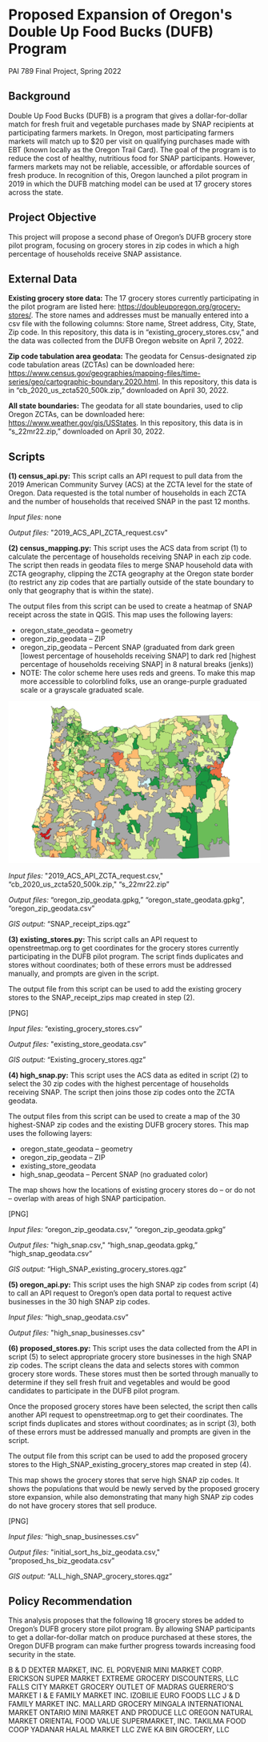 # Proposed Expansion of Oregon's Double Up Food Bucks (DUFB) Program
PAI 789 Final Project, Spring 2022

## Background

Double Up Food Bucks (DUFB) is a program that gives a dollar-for-dollar match for fresh fruit and vegetable purchases made by SNAP recipients at participating farmers markets. In Oregon, most participating farmers markets will match up to $20 per visit on qualifying purchases made with EBT (known locally as the Oregon Trail Card). The goal of the program is to reduce the cost of healthy, nutritious food for SNAP participants. However, farmers markets may not be reliable, accessible, or affordable sources of fresh produce. In recognition of this, Oregon launched a pilot program in 2019 in which the DUFB matching model can be used at 17 grocery stores across the state.

## Project Objective

This project will propose a second phase of Oregon’s DUFB grocery store pilot program, focusing on grocery stores in zip codes in which a high percentage of households receive SNAP assistance.

## External Data

**Existing grocery store data:** The 17 grocery stores currently participating in the pilot program are listed here: https://doubleuporegon.org/grocery-stores/. The store names and addresses must be manually entered into a csv file with the following columns: Store name, Street address, City, State, Zip code. In this repository, this data is in “existing_grocery_stores.csv,” and the data was collected from the DUFB Oregon website on April 7, 2022.

**Zip code tabulation area geodata:** The geodata for Census-designated zip code tabulation areas (ZCTAs) can be downloaded here: https://www.census.gov/geographies/mapping-files/time-series/geo/cartographic-boundary.2020.html. In this repository, this data is in “cb_2020_us_zcta520_500k.zip,” downloaded on April 30, 2022.

**All state boundaries:** The geodata for all state boundaries, used to clip Oregon ZCTAs, can be downloaded here: https://www.weather.gov/gis/USStates. In this repository, this data is in “s_22mr22.zip,” downloaded on April 30, 2022.

## Scripts

**(1) census_api.py:** This script calls an API request to pull data from the 2019 American Community Survey (ACS) at the ZCTA level for the state of Oregon. Data requested is the total number of households in each ZCTA and the number of households that received SNAP in the past 12 months.

*Input files:* none

*Output files:* "2019_ACS_API_ZCTA_request.csv"

**(2) census_mapping.py:** This script uses the ACS data from script (1) to calculate the percentage of households receiving SNAP in each zip code. The script then reads in geodata files to merge SNAP household data with ZCTA geography, clipping the ZCTA geography at the Oregon state border (to restrict any zip codes that are partially outside of the state boundary to only that geography that is within the state).

The output files from this script can be used to create a heatmap of SNAP receipt across the state in QGIS. This map uses the following layers:
-	oregon_state_geodata – geometry
-	oregon_zip_geodata – ZIP
-	oregon_zip_geodata – Percent SNAP (graduated from dark green [lowest percentage of households receiving SNAP] to dark red [highest percentage of households receiving SNAP] in 8 natural breaks (jenks))
-	NOTE: The color scheme here uses reds and greens. To make this map more accessible to colorblind folks, use an orange-purple graduated scale or a grayscale graduated scale.

![statewide map of SNAP receipt, color-coded](SNAP_receipt_zips.png)

*Input files:* "2019_ACS_API_ZCTA_request.csv," “cb_2020_us_zcta520_500k.zip," “s_22mr22.zip”

*Output files:* “oregon_zip_geodata.gpkg,” “oregon_state_geodata.gpkg", “oregon_zip_geodata.csv”

*GIS output:* “SNAP_receipt_zips.qgz”

**(3) existing_stores.py:** This script calls an API request to openstreetmap.org to get coordinates for the grocery stores currently participating in the DUFB pilot program. The script finds duplicates and stores without coordinates; both of these errors must be addressed manually, and prompts are given in the script.

The output file from this script can be used to add the existing grocery stores to the SNAP_receipt_zips map created in step (2).

[PNG]

*Input files:* “existing_grocery_stores.csv”

*Output files:* "existing_store_geodata.csv”

*GIS output:* “Existing_grocery_stores.qgz”

**(4) high_snap.py:** This script uses the ACS data as edited in script (2) to select the 30 zip codes with the highest percentage of households receiving SNAP. The script then joins those zip codes onto the ZCTA geodata.

The output files from this script can be used to create a map of the 30 highest-SNAP zip codes and the existing DUFB grocery stores. This map uses the following layers:
-	oregon_state_geodata – geometry
-	oregon_zip_geodata – ZIP
-	existing_store_geodata
-	high_snap_geodata – Percent SNAP (no graduated color)

The map shows how the locations of existing grocery stores do – or do not – overlap with areas of high SNAP participation.

[PNG]

*Input files:* “oregon_zip_geodata.csv,” “oregon_zip_geodata.gpkg”

*Output files:* "high_snap.csv," “high_snap_geodata.gpkg,” “high_snap_geodata.csv”

*GIS output:* “High_SNAP_existing_grocery_stores.qgz”

**(5) oregon_api.py:** This script uses the high SNAP zip codes from script (4) to call an API request to Oregon’s open data portal to request active businesses in the 30 high SNAP zip codes. 

*Input files:* “high_snap_geodata.csv”

*Output files:* "high_snap_businesses.csv"

**(6) proposed_stores.py:** This script uses the data collected from the API in script (5) to select appropriate grocery store businesses in the high SNAP zip codes. The script cleans the data and selects stores with common grocery store words. These stores must then be sorted through manually to determine if they sell fresh fruit and vegetables and would be good candidates to participate in the DUFB pilot program. 

Once the proposed grocery stores have been selected, the script then calls another API request to openstreetmap.org to get their coordinates. The script finds duplicates and stores without coordinates; as in script (3), both of these errors must be addressed manually and prompts are given in the script.

The output file from this script can be used to add the proposed grocery stores to the High_SNAP_existing_grocery_stores map created in step (4).

This map shows the grocery stores that serve high SNAP zip codes. It shows the populations that would be newly served by the proposed grocery store expansion, while also demonstrating that many high SNAP zip codes do not have grocery stores that sell produce.

[PNG]

*Input files:* “high_snap_businesses.csv” 

*Output files:* "initial_sort_hs_biz_geodata.csv," “proposed_hs_biz_geodata.csv”

*GIS output:* “ALL_high_SNAP_grocery_stores.qgz”

## Policy Recommendation

This analysis proposes that the following 18 grocery stores be added to Oregon’s DUFB grocery store pilot program. By allowing SNAP participants to get a dollar-for-dollar match on produce purchased at these stores, the Oregon DUFB program can make further progress towards increasing food security in the state.

B & D DEXTER MARKET, INC.
EL PORVENIR MINI MARKET CORP.
ERICKSON SUPER MARKET
EXTREME GROCERY DISCOUNTERS, LLC
FALLS CITY MARKET
GROCERY OUTLET OF MADRAS
GUERRERO'S MARKET
I & E FAMILY MARKET INC.
IZOBILIE EURO FOODS LLC
J & D FAMILY MARKET INC.
MALLARD GROCERY
MINGALA INTERNATIONAL MARKET
ONTARIO MINI MARKET AND PRODUCE LLC
OREGON NATURAL MARKET
ORIENTAL FOOD VALUE SUPERMARKET, INC.
TAKILMA FOOD COOP
YADANAR HALAL MARKET LLC
ZWE KA BIN GROCERY, LLC 
